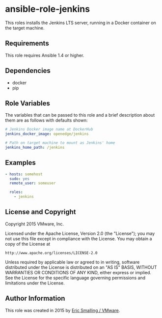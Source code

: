 # ansible-role-jenkins

This roles installs the Jenkins LTS server, running in a Docker container on
the target machine.

## Requirements

This role requires Ansible 1.4 or higher.

## Dependencies

- docker
- pip

## Role Variables

The variables that can be passed to this role and a brief description about
them are as follows with defaults shown:

```yaml
# Jenkins Docker image name at DockerHub
jenkins_docker_image: openedge/jenkins

# Path on target machine to mount as Jenkins' home
jenkins_home_path: /jenkins
```

## Examples

```yaml
- hosts: somehost
  sudo: yes
  remote_user: someuser

  roles:
    - jenkins
```

License and Copyright
-----------------------
Copyright 2015 VMware, Inc.

Licensed under the Apache License, Version 2.0 (the "License");
you may not use this file except in compliance with the License.
You may obtain a copy of the License at

    http://www.apache.org/licenses/LICENSE-2.0

Unless required by applicable law or agreed to in writing, software
distributed under the License is distributed on an "AS IS" BASIS,
WITHOUT WARRANTIES OR CONDITIONS OF ANY KIND, either express or implied.
See the License for the specific language governing permissions and
limitations under the License.

Author Information
---------------------
This role was created in 2015 by [Eric Smalling / VMware](http://www.vmware.com/).

